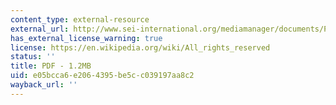 ```yaml
---
content_type: external-resource
external_url: http://www.sei-international.org/mediamanager/documents/Publications/SEI-ResearchReport-PerssonA-AdaptationFinanceUnderACopenhagenAgreedOutcome-2009.pdf
has_external_license_warning: true
license: https://en.wikipedia.org/wiki/All_rights_reserved
status: ''
title: PDF - 1.2MB
uid: e05bcca6-e206-4395-be5c-c039197aa8c2
wayback_url: ''
---
```

